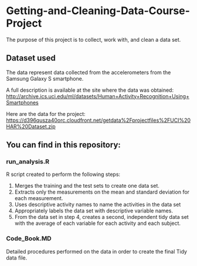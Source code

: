 # Getting-and-Cleaning-Data-Course-Project

The purpose of this project is to collect, work with, and clean a data set.

## Dataset used

The data represent data collected from the accelerometers from the Samsung Galaxy S smartphone. 

A full description is available at the site where the data was obtained: http://archive.ics.uci.edu/ml/datasets/Human+Activity+Recognition+Using+Smartphones

Here are the data for the project: https://d396qusza40orc.cloudfront.net/getdata%2Fprojectfiles%2FUCI%20HAR%20Dataset.zip

## You can find in this repository:

### run_analysis.R

R script created to perform the following steps:

1. Merges the training and the test sets to create one data set.
2. Extracts only the measurements on the mean and standard deviation for each measurement.
3. Uses descriptive activity names to name the activities in the data set
4. Appropriately labels the data set with descriptive variable names.
5. From the data set in step 4, creates a second, independent tidy data set with the average of each variable for each activity and each subject.

### Code_Book.MD

Detailed procedures performed on the data in order to create the final Tidy data file.

 
